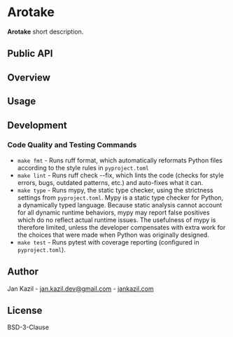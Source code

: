 # Arotake

**Arotake** short description.

## Public API

## Overview

## Usage

## Development

### Code Quality and Testing Commands

- `make fmt` - Runs ruff format, which automatically reformats Python files according to the style rules in `pyproject.toml`
- `make lint` - Runs ruff check --fix, which lints the code (checks for style errors, bugs, outdated patterns, etc.) and auto-fixes what it can.
- `make type` - Runs mypy, the static type checker, using the strictness settings from `pyproject.toml`. Mypy is a static type checker for Python, a dynamically typed language. Because static analysis cannot account for all dynamic runtime behaviors, mypy may report false positives which do no reflect actual runtime issues. The usefulness of mypy is therefore limited, unless the developer compensates with extra work for the choices that were made when Python was originally designed.
- `make test` - Runs pytest with coverage reporting (configured in `pyproject.toml`).

## Author

Jan Kazil - jan.kazil.dev@gmail.com - [jankazil.com](https://jankazil.com)

## License

BSD-3-Clause

